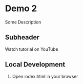 # Demo 2

Some Description

## Subheader

Watch tutorial on YouTube

## Local Development

1. Open index.html in your browser
